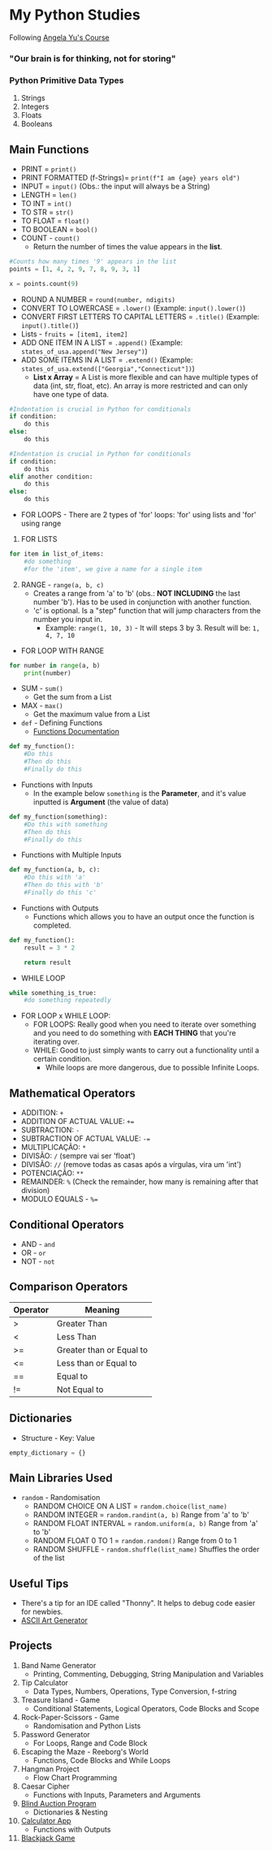 # My Python Studies
Following [Angela Yu's Course](https://www.udemy.com/course/100-days-of-code/)

### "Our brain is for thinking, not for storing"

### Python Primitive Data Types
1. Strings
2. Integers
3. Floats
4. Booleans

## Main Functions
- PRINT = `print()`
- PRINT FORMATTED (f-Strings)= `print(f"I am {age} years old")`
- INPUT = `input()`  (Obs.: the input will always be a String)
- LENGTH = `len()`  
- TO INT = `int()`  
- TO STR = `str()`  
- TO FLOAT = `float()`  
- TO BOOLEAN = `bool()`  
- COUNT - `count()`
    - Return the number of times the value appears in the **list**.
```python
#Counts how many times '9' appears in the list
points = [1, 4, 2, 9, 7, 8, 9, 3, 1]

x = points.count(9)
```
- ROUND A NUMBER = `round(number, ndigits)`  
- CONVERT TO LOWERCASE = `.lower()` (Example: `input().lower()`)  
- CONVERT FIRST LETTERS TO CAPITAL LETTERS = `.title()` (Example: `input().title()`)  
- Lists - `fruits = [item1, item2]`
- ADD ONE ITEM IN A LIST = `.append()` (Example: `states_of_usa.append("New Jersey")`)
- ADD SOME ITEMS IN A LIST = `.extend()` (Example: `states_of_usa.extend(["Georgia","Connecticut"])`)
    - **List x Array** = A List is more flexible and can have multiple types of data (int, str, float, etc). An array is more restricted and can only have one type of data.
```python
#Indentation is crucial in Python for conditionals
if condition:
    do this
else:
    do this
```
```python
#Indentation is crucial in Python for conditionals
if condition:
    do this
elif another condition:
    do this
else:
    do this
```
- FOR LOOPS - There are 2 types of 'for' loops: 'for' using lists and 'for' using range
1. FOR LISTS
```python
for item in list_of_items:
    #do something
    #for the 'item', we give a name for a single item
```
2. RANGE - `range(a, b, c)`
    - Creates a range from 'a' to 'b' (obs.: **NOT INCLUDING** the last number 'b'). Has to be used in conjunction with another function.
    - 'c' is optional. Is a "step" function that will jump characters from the number you input in.
        - Example: `range(1, 10, 3)` - It will steps 3 by 3. Result will be: `1, 4, 7, 10`

  - FOR LOOP WITH RANGE
```python
for number in range(a, b)
    print(number)
```
- SUM - `sum()`
    - Get the sum from a List
- MAX - `max()`
    - Get the maximum value from a List
- `def` - Defining Functions
    - [Functions Documentation](https://docs.python.org/3/library/functions.html)
```python
def my_function():
    #Do this
    #Then do this
    #Finally do this
```
- Functions with Inputs
    - In the example below `something` is the **Parameter**, and it's value inputted is **Argument** (the value of data)
```python
def my_function(something):
    #Do this with something
    #Then do this
    #Finally do this
```
- Functions with Multiple Inputs
```python
def my_function(a, b, c):
    #Do this with 'a'
    #Then do this with 'b'
    #Finally do this 'c'
```
- Functions with Outputs
    - Functions which allows you to have an output once the function is completed.
```py
def my_function():
    result = 3 * 2

    return result
```
- WHILE LOOP
```python
while something_is_true:
    #do something repeatedly
```
- FOR LOOP x WHILE LOOP:
    - FOR LOOPS: Really good when you need to iterate over something and you need to do something with **EACH THING** that you're iterating over.
    - WHILE: Good to just simply wants to carry out a functionality until a certain condition.
        - While loops are more dangerous, due to possible Infinite Loops.

## Mathematical Operators
- ADDITION: `+`  
- ADDITION OF ACTUAL VALUE: `+=`  
- SUBTRACTION: `-`  
- SUBTRACTION OF ACTUAL VALUE: `-=`  
- MULTIPLICAÇÃO: `*`  
- DIVISÃO: `/` (sempre vai ser 'float')  
- DIVISÃO: `//` (remove todas as casas após a vírgulas, vira um 'int')  
- POTENCIAÇÃO: `**`  
- REMAINDER: `%` (Check the remainder, how many is remaining after that division)  
- MODULO EQUALS - `%=`

## Conditional Operators
- AND - `and`  
- OR - `or`  
- NOT - `not`  

## Comparison Operators
| Operator | Meaning |
| --- | --- |
| > | Greater Than |
| < | Less Than |
| >= | Greater than or Equal to |
| <= | Less than or Equal to |
| == | Equal to |
| != | Not Equal to |

## Dictionaries
- Structure - Key: Value
```py
empty_dictionary = {}
```

## Main Libraries Used
- `random` - Randomisation
    - RANDOM CHOICE ON A LIST = `random.choice(list_name)`
    - RANDOM INTEGER = `random.randint(a, b)` Range from 'a' to 'b'
    - RANDOM FLOAT INTERVAL = `random.uniform(a, b)` Range from 'a' to 'b'
    - RANDOM FLOAT 0 TO 1 = `random.random()` Range from 0 to 1
    - RANDOM SHUFFLE - `random.shuffle(list_name)` Shuffles the order of the list

## Useful Tips
- There's a tip for an IDE called "Thonny". It helps to debug code easier for newbies.
- [ASCII Art Generator](https://ascii.co.uk/art)

## Projects
1. Band Name Generator
    - Printing, Commenting, Debugging, String Manipulation and Variables
2. Tip Calculator
    - Data Types, Numbers, Operations, Type Conversion, f-string
3. Treasure Island - Game
    - Conditional Statements, Logical Operators, Code Blocks and Scope
4. Rock-Paper-Scissors - Game
    - Randomisation and Python Lists
5. Password Generator
    - For Loops, Range and Code Block
6. Escaping the Maze - Reeborg's World
    - Functions, Code Blocks and While Loops
7. Hangman Project
    - Flow Chart Programming
8. Caesar Cipher
    - Functions with Inputs, Parameters and Arguments
9. [Blind Auction Program](https://github.com/ssh-juan/python-100-days/tree/master/day-09_blind-auction-program)
    - Dictionaries & Nesting
10. [Calculator App](https://github.com/ssh-juan/python-100-days/tree/master/day-10_calculator_app)
    - Functions with Outputs
11. [Blackjack Game](https://github.com/ssh-juan/python-100-days/tree/master/day-11_blackjack)